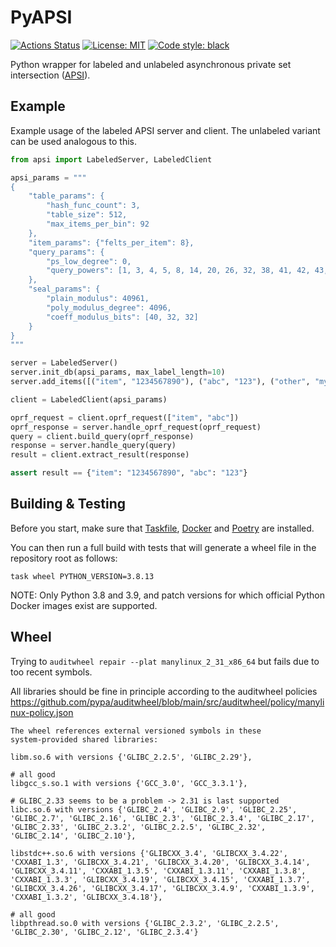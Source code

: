 # PyAPSI

[![Actions Status](https://github.com/LGro/PyAPSI/workflows/ci-cd-pipeline/badge.svg)](https://github.com/LGro/PyAPSI/actions)
[![License: MIT](https://img.shields.io/github/license/LGro/PyAPSI)](https://github.com/LGro/PyAPSI/blob/main/LICENSE)
[![Code style: black](https://img.shields.io/badge/code%20style-black-000000.svg)](https://github.com/psf/black)

Python wrapper for labeled and unlabeled asynchronous private set intersection
([APSI](https://github.com/microsoft/apsi)).

## Example

Example usage of the labeled APSI server and client.
The unlabeled variant can be used analogous to this.

```python
from apsi import LabeledServer, LabeledClient

apsi_params = """
{
    "table_params": {
        "hash_func_count": 3,
        "table_size": 512,
        "max_items_per_bin": 92
    },
    "item_params": {"felts_per_item": 8},
    "query_params": {
        "ps_low_degree": 0,
        "query_powers": [1, 3, 4, 5, 8, 14, 20, 26, 32, 38, 41, 42, 43, 45, 46]
    },
    "seal_params": {
        "plain_modulus": 40961,
        "poly_modulus_degree": 4096,
        "coeff_modulus_bits": [40, 32, 32]
    }
}
"""

server = LabeledServer()
server.init_db(apsi_params, max_label_length=10)
server.add_items([("item", "1234567890"), ("abc", "123"), ("other", "my label")])

client = LabeledClient(apsi_params)

oprf_request = client.oprf_request(["item", "abc"])
oprf_response = server.handle_oprf_request(oprf_request)
query = client.build_query(oprf_response)
response = server.handle_query(query)
result = client.extract_result(response)

assert result == {"item": "1234567890", "abc": "123"}
```

## Building & Testing

Before you start, make sure that [Taskfile](https://taskfile.dev/#/installation),
[Docker](https://docs.docker.com/engine/install/) and
[Poetry](https://python-poetry.org/docs/#installation) are installed.

You can then run a full build with tests that will generate a wheel file in the
repository root as follows:

```
task wheel PYTHON_VERSION=3.8.13
```

NOTE: Only Python 3.8 and 3.9, and patch versions for which official Python Docker
images exist are supported.

## Wheel

Trying to `auditwheel repair --plat manylinux_2_31_x86_64` but fails due to too recent
symbols.

All libraries should be fine in principle according to the auditwheel policies
https://github.com/pypa/auditwheel/blob/main/src/auditwheel/policy/manylinux-policy.json

```
The wheel references external versioned symbols in these
system-provided shared libraries:

libm.so.6 with versions {'GLIBC_2.2.5', 'GLIBC_2.29'},

# all good
libgcc_s.so.1 with versions {'GCC_3.0', 'GCC_3.3.1'},

# GLIBC_2.33 seems to be a problem -> 2.31 is last supported
libc.so.6 with versions {'GLIBC_2.4', 'GLIBC_2.9', 'GLIBC_2.25', 'GLIBC_2.7', 'GLIBC_2.16', 'GLIBC_2.3', 'GLIBC_2.3.4', 'GLIBC_2.17', 'GLIBC_2.33', 'GLIBC_2.3.2', 'GLIBC_2.2.5', 'GLIBC_2.32', 'GLIBC_2.14', 'GLIBC_2.10'},

libstdc++.so.6 with versions {'GLIBCXX_3.4', 'GLIBCXX_3.4.22', 'CXXABI_1.3', 'GLIBCXX_3.4.21', 'GLIBCXX_3.4.20', 'GLIBCXX_3.4.14', 'GLIBCXX_3.4.11', 'CXXABI_1.3.5', 'CXXABI_1.3.11', 'CXXABI_1.3.8', 'CXXABI_1.3.3', 'GLIBCXX_3.4.19', 'GLIBCXX_3.4.15', 'CXXABI_1.3.7', 'GLIBCXX_3.4.26', 'GLIBCXX_3.4.17', 'GLIBCXX_3.4.9', 'CXXABI_1.3.9', 'CXXABI_1.3.2', 'GLIBCXX_3.4.18'},

# all good
libpthread.so.0 with versions {'GLIBC_2.3.2', 'GLIBC_2.2.5', 'GLIBC_2.30', 'GLIBC_2.12', 'GLIBC_2.3.4'}
```
